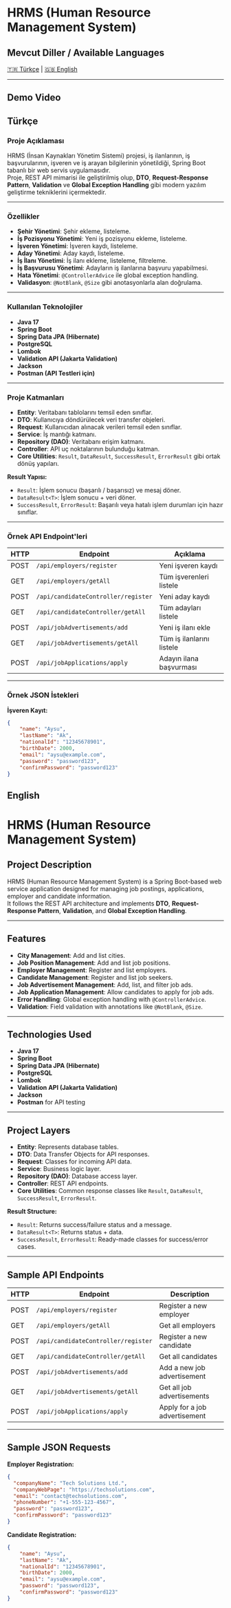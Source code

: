# HRMS (Human Resource Management System)

##  Mevcut Diller / Available Languages
[🇹🇷 Türkçe](#türkçe) | [🇬🇧 English](#english-version)

---
## Demo Video



## Türkçe 

### Proje Açıklaması
HRMS (İnsan Kaynakları Yönetim Sistemi) projesi, iş ilanlarının, iş başvurularının, işveren ve iş arayan bilgilerinin yönetildiği, Spring Boot tabanlı bir web servis uygulamasıdır.  
Proje, REST API mimarisi ile geliştirilmiş olup, **DTO**, **Request-Response Pattern**, **Validation** ve **Global Exception Handling** gibi modern yazılım geliştirme tekniklerini içermektedir.

---

### Özellikler
- **Şehir Yönetimi**: Şehir ekleme, listeleme.
- **İş Pozisyonu Yönetimi**: Yeni iş pozisyonu ekleme, listeleme.
- **İşveren Yönetimi**: İşveren kaydı, listeleme.
- **Aday Yönetimi**: Aday kaydı, listeleme.
- **İş İlanı Yönetimi**: İş ilanı ekleme, listeleme, filtreleme.
- **İş Başvurusu Yönetimi**: Adayların iş ilanlarına başvuru yapabilmesi.
- **Hata Yönetimi**: `@ControllerAdvice` ile global exception handling.
- **Validasyon**: `@NotBlank`, `@Size` gibi anotasyonlarla alan doğrulama.

---

###  Kullanılan Teknolojiler
- **Java 17**
- **Spring Boot**
- **Spring Data JPA (Hibernate)**
- **PostgreSQL**
- **Lombok**
- **Validation API (Jakarta Validation)**
- **Jackson**
- **Postman (API Testleri için)**

---

###  Proje Katmanları
- **Entity**: Veritabanı tablolarını temsil eden sınıflar.
- **DTO**: Kullanıcıya döndürülecek veri transfer objeleri.
- **Request**: Kullanıcıdan alınacak verileri temsil eden sınıflar.
- **Service**: İş mantığı katmanı.
- **Repository (DAO)**: Veritabanı erişim katmanı.
- **Controller**: API uç noktalarının bulunduğu katman.
- **Core Utilities**: `Result`, `DataResult`, `SuccessResult`, `ErrorResult` gibi ortak dönüş yapıları.

**Result Yapısı:**
- `Result`: İşlem sonucu (başarılı / başarısız) ve mesaj döner.
- `DataResult<T>`: İşlem sonucu + veri döner.
- `SuccessResult`, `ErrorResult`: Başarılı veya hatalı işlem durumları için hazır sınıflar.

---

###  Örnek API Endpoint'leri
| HTTP | Endpoint | Açıklama |
|------|----------|----------|
| POST | `/api/employers/register` | Yeni işveren kaydı |
| GET  | `/api/employers/getAll` | Tüm işverenleri listele |
| POST | `/api/candidateController/register` | Yeni aday kaydı |
| GET  | `/api/candidateController/getAll` | Tüm adayları listele |
| POST | `/api/jobAdvertisements/add` | Yeni iş ilanı ekle |
| GET  | `/api/jobAdvertisements/getAll` | Tüm iş ilanlarını listele |
| POST | `/api/jobApplications/apply` | Adayın ilana başvurması |

---

###  Örnek JSON İstekleri

**İşveren Kayıt:**
```json
{
    "name": "Aysu",
    "lastName": "Ak",
    "nationalId": "12345678901",
    "birthDate": 2000,
    "email": "aysu@example.com",
    "password": "password123",
    "confirmPassword": "password123"
}
```

## English 


# HRMS (Human Resource Management System)

##  Project Description
HRMS (Human Resource Management System) is a Spring Boot-based web service application designed for managing job postings, applications, employer and candidate information.  
It follows the REST API architecture and implements **DTO**, **Request-Response Pattern**, **Validation**, and **Global Exception Handling**.

---

##  Features
- **City Management**: Add and list cities.
- **Job Position Management**: Add and list job positions.
- **Employer Management**: Register and list employers.
- **Candidate Management**: Register and list job seekers.
- **Job Advertisement Management**: Add, list, and filter job ads.
- **Job Application Management**: Allow candidates to apply for job ads.
- **Error Handling**: Global exception handling with `@ControllerAdvice`.
- **Validation**: Field validation with annotations like `@NotBlank`, `@Size`.

---

##  Technologies Used
- **Java 17**
- **Spring Boot**
- **Spring Data JPA (Hibernate)**
- **PostgreSQL**
- **Lombok**
- **Validation API (Jakarta Validation)**
- **Jackson**
- **Postman** for API testing

---

##  Project Layers
- **Entity**: Represents database tables.
- **DTO**: Data Transfer Objects for API responses.
- **Request**: Classes for incoming API data.
- **Service**: Business logic layer.
- **Repository (DAO)**: Database access layer.
- **Controller**: REST API endpoints.
- **Core Utilities**: Common response classes like `Result`, `DataResult`, `SuccessResult`, `ErrorResult`.

**Result Structure:**
- `Result`: Returns success/failure status and a message.
- `DataResult<T>`: Returns status + data.
- `SuccessResult`, `ErrorResult`: Ready-made classes for success/error cases.

---

##  Sample API Endpoints
| HTTP | Endpoint | Description |
|------|----------|-------------|
| POST | `/api/employers/register` | Register a new employer |
| GET  | `/api/employers/getAll` | Get all employers |
| POST | `/api/candidateController/register` | Register a new candidate |
| GET  | `/api/candidateController/getAll` | Get all candidates |
| POST | `/api/jobAdvertisements/add` | Add a new job advertisement |
| GET  | `/api/jobAdvertisements/getAll` | Get all job advertisements |
| POST | `/api/jobApplications/apply` | Apply for a job advertisement |

---

##  Sample JSON Requests

**Employer Registration:**
```json
{
  "companyName": "Tech Solutions Ltd.",
  "companyWebPage": "https://techsolutions.com",
  "email": "contact@techsolutions.com",
  "phoneNumber": "+1-555-123-4567",
  "password": "password123",
  "confirmPassword": "password123"
}
```
**Candidate Registration:**
```json
{
    "name": "Aysu",
    "lastName": "Ak",
    "nationalId": "12345678901",
    "birthDate": 2000,
    "email": "aysu@example.com",
    "password": "password123",
    "confirmPassword": "password123"
}

```
